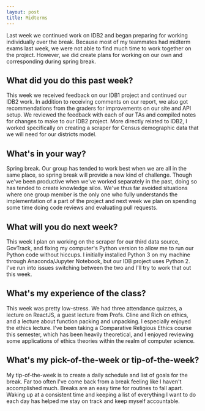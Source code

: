 ```yaml
---
layout: post
title: Midterms
---
```


Last week we continued work on IDB2 and began preparing for working individually over the break. Because most of my teammates had midterm exams last week, we were not able to find much time to work together on the project. However, we did create plans for working on our own and corresponding during spring break.

## What did you do this past week?
This week we received feedback on our IDB1 project and continued our IDB2 work. In addition to receiving comments on our report, we also got recommendations from the graders for improvements on our site and API setup. We reviewed the feedback with each of our TAs and compiled notes for changes to make to our IDB2 project. More directly related to IDB2, I worked specifically on creating a scraper for Census demographic data that we will need for our districts model.

## What's in your way?
Spring break. Our group has tended to work best when we are all in the same place, so spring break will provide a new kind of challenge. Though we've been productive when we've worked separately in the past, doing so has tended to create knowledge silos. We've thus far avoided situations where one group member is the only one who fully understands the implementation of a part of the project and next week we plan on spending some time doing code reviews and evaluating pull requests.

## What will you do next week?
This week I plan on working on the scraper for our third data source, GovTrack, and fixing my computer's Python version to allow me to run our Python code without hiccups. I initially installed Python 3 on my machine through Anaconda/Jupyter Notebook, but our IDB project uses Python 2. I've run into issues switching between the two and I'll try to work that out this week.

## What's my experience of the class?
This week was pretty low-stress. We had three attendance quizzes, a lecture on ReactJS, a guest lecture from Profs. Cline and Rich on ethics, and a lecture about function packing and unpacking. I especially enjoyed the ethics lecture. I've been taking a Comparative Religious Ethics course this semester, which has been heavily theoretical, and I enjoyed reviewing some applications of ethics theories within the realm of computer science.

## What's my pick-of-the-week or tip-of-the-week?
My tip-of-the-week is to create a daily schedule and list of goals for the break. Far too often I've come back from a break feeling like I haven't accomplished much. Breaks are an easy time for routines to fall apart. Waking up at a consistent time and keeping a list of everything I want to do each day has helped me stay on track and keep myself accountable.

